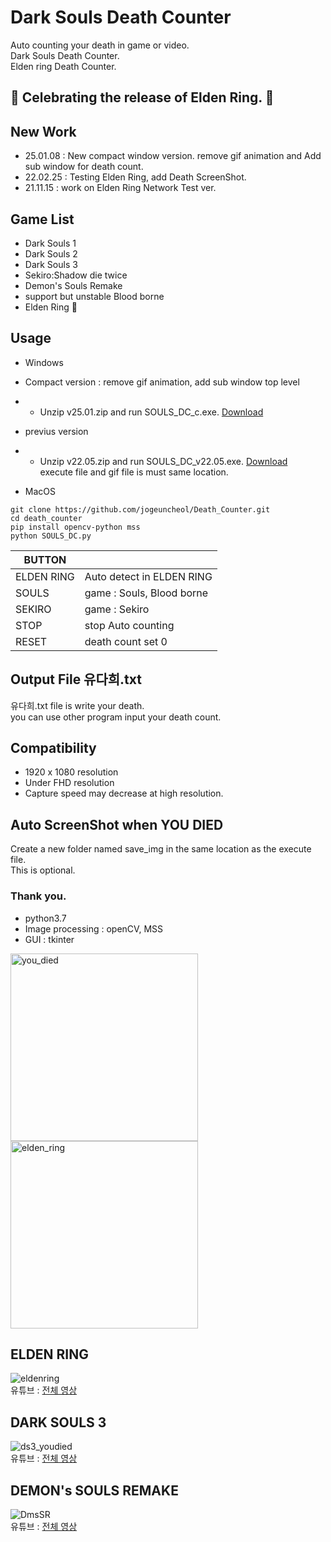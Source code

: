 # Dark Souls Death Counter
Auto counting your death in game or video.\
Dark Souls Death Counter.\
Elden ring Death Counter.

## 🎉 Celebrating the release of Elden Ring. 🎉
## New Work
- 25.01.08 : New compact window version. remove gif animation and Add sub window for death count.
- 22.02.25 : Testing Elden Ring, add Death ScreenShot.
- 21.11.15 : work on Elden Ring Network Test ver.

## Game List
- Dark Souls 1
- Dark Souls 2
- Dark Souls 3
- Sekiro:Shadow die twice
- Demon's Souls Remake
- support but unstable Blood borne
- Elden Ring 🎉

## Usage
- Windows
- Compact version : remove gif animation, add sub window top level
- - Unzip v25.01.zip and run SOULS_DC_c.exe. [Download](https://github.com/jogeuncheol/Death_Counter/releases/tag/v25.01)
- previus version
- - Unzip v22.05.zip and run SOULS_DC_v22.05.exe. [Download](https://github.com/jogeuncheol/Death_Counter/releases/tag/v22.05)\
execute file and gif file is must same location.

- MacOS
```
git clone https://github.com/jogeuncheol/Death_Counter.git
cd death_counter
pip install opencv-python mss
python SOULS_DC.py
```

|BUTTON||
|---|---|
|ELDEN RING| Auto detect in ELDEN RING |
|SOULS| game : Souls, Blood borne |
|SEKIRO| game : Sekiro |
|STOP| stop Auto counting |
|RESET| death count set 0 |

## Output File 유다희.txt
유다희.txt file is write your death.\
you can use other program input your death count.

## Compatibility
- 1920 x 1080 resolution
- Under FHD resolution
- Capture speed may decrease at high resolution.

## Auto ScreenShot when YOU DIED
Create a new folder named save_img in the same location as the execute file.\
This is optional.

### Thank you.

- python3.7
- Image processing : openCV, MSS
- GUI : tkinter

<img width="300" alt="you_died" src="https://user-images.githubusercontent.com/84510674/134480879-e79a2b54-ece6-44ce-8e28-665d720ce72c.gif">
<img width="300" alt="elden_ring" src="https://github.com/jogeuncheol/Death_Counter/blob/main/ELDENRING_TITLE.gif">

## ELDEN RING
![eldenring](https://github.com/jogeuncheol/Death_Counter/blob/main/result/elden_ring_udied.gif)\
유튜브 : [전체 영상](https://youtu.be/auBIegOaCmc)

## DARK SOULS 3
![ds3_youdied](https://user-images.githubusercontent.com/84510674/134486625-8a4910b8-ccb1-4c13-a843-b3bbe02ebbe3.gif)\
유튜브 : [전체 영상](https://youtu.be/-gfszdCMHcM)

## DEMON's SOULS REMAKE
![DmsSR](https://user-images.githubusercontent.com/84510674/134487753-dea3a31e-b08d-4875-9a03-3d789de7e17c.gif)\
유튜브 : [전체 영상](https://youtu.be/4dMfCVjQXUY)

